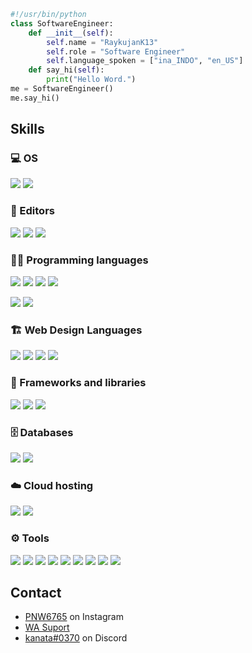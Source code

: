 ```python
#!/usr/bin/python
class SoftwareEngineer:
    def __init__(self):
        self.name = "RaykujanK13"
        self.role = "Software Engineer"
        self.language_spoken = ["ina_INDO", "en_US"]
    def say_hi(self):
        print("Hello Word.")
me = SoftwareEngineer()
me.say_hi()
```


## Skills
### 💻 OS
![](https://img.shields.io/badge/Ubuntu-E95420.svg?logo=Ubuntu&logoColor=black)
![](https://img.shields.io/badge/Windows-0078D6.svg?logo=Windows&logoColor=black)

### 📝 Editors
![](https://img.shields.io/badge/Visual%20Studio%20Code-0078d7.svg?logo=visual-studio-code&logoColor=white)
![](https://img.shields.io/badge/Visual%20Studio-5C2D91.svg?logo=visualstudio&logoColor=white)
![](https://img.shields.io/badge/Notion-000000.svg?logo=notion&logoColor=white)

### 👨‍💻 Programming languages
![](https://img.shields.io/badge/JavaScript-F7DF1E.svg?logo=javascript&logoColor=black)
![](https://img.shields.io/badge/Python-31A8FF.svg?logo=python&logoColor=white)
![](https://img.shields.io/badge/C-A8B9CC.svg?logo=C&logoColor=white)
![](https://custom-icon-badges.herokuapp.com/badge/C++-00599C.svg?logo=cpp2&logoColor=white)

![](https://img.shields.io/badge/PowerShell-5391FE.svg?logo=powershell&logoColor=white)
![](https://img.shields.io/badge/Bash-121011.svg?logo=gnu-bash&logoColor=white)

### 🏗️ Web Design Languages
![](https://img.shields.io/badge/HTML-E34F26.svg?logo=html5&logoColor=white)
![](https://img.shields.io/badge/CSS-1572B6.svg?logo=css3&logoColor=white)
![](https://img.shields.io/badge/Sass-CC6699.svg?logo=sass&logoColor=white)
![](https://img.shields.io/badge/Bootstrap-7952B3.svg?logo=bootstrap&logoColor=white)


### 🧰 Frameworks and libraries
![](https://img.shields.io/badge/Node.js-43853D.svg?logo=node.js&logoColor=white)
![](https://img.shields.io/badge/Discord.js-512BD4.svg?logo=Discord&logoColor=white)
![](https://img.shields.io/badge/Telegraf.js-26A5E4.svg?logo=Telegram&logoColor=white)


### 🗄️ Databases 
![](https://img.shields.io/badge/MySQL-4479A1.svg?logo=mysql&logoColor=white)
![](https://img.shields.io/badge/SQLite-003B57.svg?logo=SQLite&logoColor=white)

### ☁️ Cloud hosting
![](https://img.shields.io/badge/DigitalOcean-0080FF.svg?logo=DigitalOcean&logoColor=white)
![](https://img.shields.io/badge/RaspberryPi-A22846.svg?logo=RaspberryPi&logoColor=white)

### ⚙️ Tools
![](https://img.shields.io/badge/Terminal-4D4D4D.svg?logo=WindowsTerminal&logoColor=white)
![](https://img.shields.io/badge/Git-F05032.svg?logo=Git&logoColor=white")
![](https://img.shields.io/badge/Stack%20Overflow-F58025?logo=stackoverflow&logoColor=white)
![](https://img.shields.io/badge/AnyDesk-EF443B?logo=AnyDesk&logoColor=white)
![](https://img.shields.io/badge/WireGuard-88171A?logo=WireGuard&logoColor=white)
![](https://img.shields.io/badge/VirtualBox-183A61?logo=VirtualBox&logoColor=white)
![](https://img.shields.io/badge/npm-CB3837?logo=npm&logoColor=white)
![](https://img.shields.io/badge/Nodemon-76D04B?logo=Nodemon&logoColor=white)
![](https://img.shields.io/badge/PyPI-3775A9?logo=PyPI&logoColor=white)


## Contact
- [PNW6765](https://www.instagram.com/raykujank13/) on Instagram
- [WA Suport](https://wa.me/087862740166)
- [kanata#0370](./) on Discord
